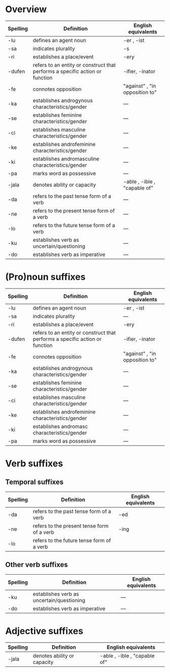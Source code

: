 # Overview
| Spelling | Definition | English equivalents |
|----------|------------|---------------------|
| -lu | defines an agent noun | -er , -ist |
| -sa | indicates plurality | -s |
| -ri | establishes a place/event | -ery |
| -dufen | refers to an entity or construct that performs a specific action or function | -ifier, -inator |
| -fe | connotes opposition | "against" , "in opposition to" | — |
| -ka | establishes androgynous characteristics/gender | — |
| -se | establishes feminine characteristics/gender | — |
| -ci | establishes masculine characteristics/gender | — |
| -ke | establishes androfeminine characteristics/gender | — |
| -ki | establishes andromasculine characteristics/gender | — |
| -pa | marks word as possessive | — |
| -jala | denotes ability or capacity | -able , -ible , "capable of" |
| -da | refers to the past tense form of a verb | — |
| -ne | refers to the present tense form of a verb | — |
| -lo | refers to the future tense form of a verb | — |
| -ku | establishes verb as uncertain/questioning | — |
| -do | establishes verb as imperative | — |


# (Pro)noun suffixes
| Spelling | Definition | English equivalents |
|----------|------------|---------------------|
| -lu | defines an agent noun | -er , -ist |
| -sa | indicates plurality | — |
| -ri | establishes a place/event | -ery |
| -dufen | refers to an entity or construct that performs a specific action or function | -ifier, -inator |
| -fe | connotes opposition | "against" , "in opposition to" | — |
| -ka | establishes androgynous characteristics/gender | — |
| -se | establishes feminine characteristics/gender | — |
| -ci | establishes masculine characteristics/gender | — |
| -ke | establishes androfeminine characteristics/gender | — |
| -ki | establishes andromasc characteristics/gender | — |
| -pa | marks word as possessive | — |

# Verb suffixes

## Temporal suffixes
| Spelling | Definition | English equivalents |
|----------|------------|---------------------|
| -da | refers to the past tense form of a verb | -ed |
| -ne | refers to the present tense form of a verb | -ing |
| -lo | refers to the future tense form of a verb |  |

## Other verb suffixes
| Spelling | Definition | English equivalents |
|----------|------------|---------------------|
| -ku | establishes verb as uncertain/questioning | — |
| -do | establishes verb as imperative | — |

# Adjective suffixes
| Spelling | Definition | English equivalents |
|----------|------------|---------------------|
| -jala | denotes ability or capacity | -able , -ible , "capable of" |
